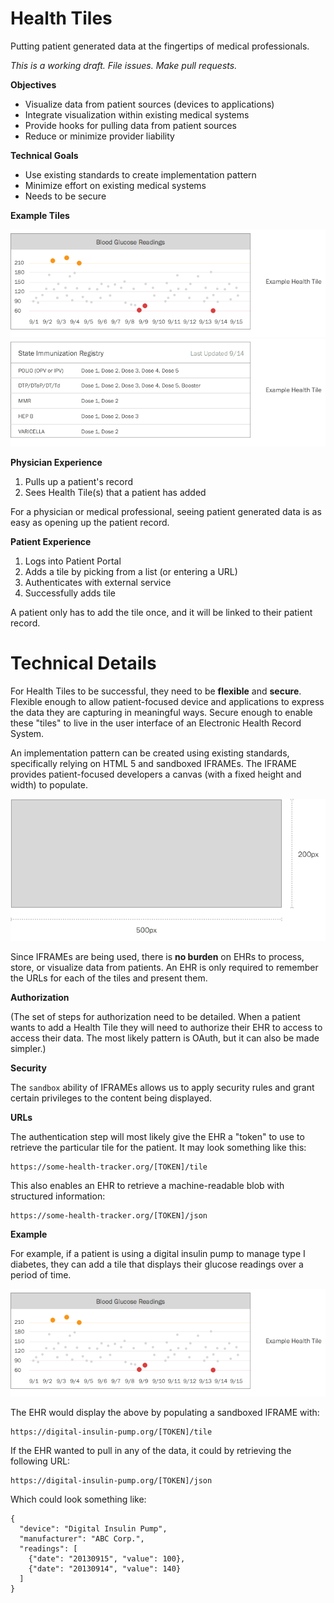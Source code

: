 Health Tiles
============
Putting patient generated data at the fingertips of medical professionals.

_This is a working draft. File issues. Make pull requests._

**Objectives**
- Visualize data from patient sources (devices to applications)
- Integrate visualization within existing medical systems
- Provide hooks for pulling data from patient sources
- Reduce or minimize provider liability

**Technical Goals**
- Use existing standards to create implementation pattern
- Minimize effort on existing medical systems
- Needs to be secure

**Example Tiles**

![Glucose Example](assets/example1.png)
![Immunization Example](assets/example2.png)

**Physician Experience**

1. Pulls up a patient's record
2. Sees Health Tile(s) that a patient has added

For a physician or medical professional, seeing patient generated data is as easy as opening up the patient record.

**Patient Experience**

1. Logs into Patient Portal
2. Adds a tile by picking from a list (or entering a URL)
3. Authenticates with external service
4. Successfully adds tile

A patient only has to add the tile once, and it will be linked to their patient record.

Technical Details
============
For Health Tiles to be successful, they need to be **flexible** and **secure**. Flexible enough to allow patient-focused device and applications to express the data they are capturing in meaningful ways. Secure enough to enable these "tiles" to live in the user interface of an Electronic Health Record System.

An implementation pattern can be created using existing standards, specifically relying on HTML 5 and sandboxed IFRAMEs. The IFRAME provides patient-focused developers a canvas (with a fixed height and width) to populate.

![Health Tile](assets/dimensions.png)

Since IFRAMEs are being used, there is **no burden** on EHRs to process, store, or visualize data from patients. An EHR is only required to remember the URLs for each of the tiles and present them.

**Authorization**

(The set of steps for authorization need to be detailed. When a patient wants to add a Health Tile they will need to authorize their EHR to access to access their data. The most likely pattern is OAuth, but it can also be made simpler.)

**Security**

The ```sandbox``` ability of IFRAMEs allows us to apply security rules and grant certain privileges to the content being displayed.

**URLs**

The authentication step will most likely give the EHR a "token" to use to retrieve the particular tile for the patient. It may look something like this:

```
https://some-health-tracker.org/[TOKEN]/tile
```

This also enables an EHR to retrieve a machine-readable blob with structured information:

```
https://some-health-tracker.org/[TOKEN]/json
```

**Example**

For example, if a patient is using a digital insulin pump to manage type I diabetes, they can add a tile that displays their glucose readings over a period of time.

![Glucose Example](assets/example1.png)

The EHR would display the above by populating a sandboxed IFRAME with:

```
https://digital-insulin-pump.org/[TOKEN]/tile
```

If the EHR wanted to pull in any of the data, it could by retrieving the following URL:

```
https://digital-insulin-pump.org/[TOKEN]/json
```

Which could look something like:

```
{
  "device": "Digital Insulin Pump",
  "manufacturer": "ABC Corp.",
  "readings": [
    {"date": "20130915", "value": 100},
    {"date": "20130914", "value": 140}
  ]
}
```
